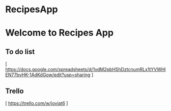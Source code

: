 # RecipesApp

# Welcome to Recipes App

## To do list

[ https://docs.google.com/spreadsheets/d/1vdM2pbHShDztcnumRLx1tYVWHlEN77bvHK-1AdKdGow/edit?usp=sharing ]

## Trello

[ https://trello.com/w/joviat6 ]
